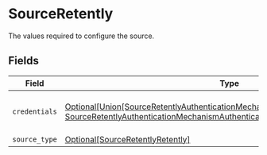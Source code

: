 # SourceRetently

The values required to configure the source.


## Fields

| Field                                                                                                                                                                                                             | Type                                                                                                                                                                                                              | Required                                                                                                                                                                                                          | Description                                                                                                                                                                                                       |
| ----------------------------------------------------------------------------------------------------------------------------------------------------------------------------------------------------------------- | ----------------------------------------------------------------------------------------------------------------------------------------------------------------------------------------------------------------- | ----------------------------------------------------------------------------------------------------------------------------------------------------------------------------------------------------------------- | ----------------------------------------------------------------------------------------------------------------------------------------------------------------------------------------------------------------- |
| `credentials`                                                                                                                                                                                                     | [Optional[Union[SourceRetentlyAuthenticationMechanismAuthenticateViaRetentlyOAuth, SourceRetentlyAuthenticationMechanismAuthenticateWithAPIToken]]](../../models/shared/sourceretentlyauthenticationmechanism.md) | :heavy_minus_sign:                                                                                                                                                                                                | Choose how to authenticate to Retently                                                                                                                                                                            |
| `source_type`                                                                                                                                                                                                     | [Optional[SourceRetentlyRetently]](../../models/shared/sourceretentlyretently.md)                                                                                                                                 | :heavy_minus_sign:                                                                                                                                                                                                | N/A                                                                                                                                                                                                               |